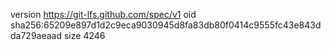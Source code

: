 version https://git-lfs.github.com/spec/v1
oid sha256:65209e897d1d2c9eca9030945d8fa83db80f0414c9555fc43e843dda729aeaad
size 4246

